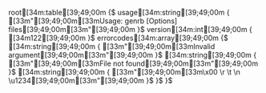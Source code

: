 root[34m:table[39;49;00m {$
  usage[34m:string[39;49;00m { [33m"[39;49;00m[33mUsage: genrb [Options] files[39;49;00m[33m"[39;49;00m }$
  version[34m:int[39;49;00m { [34m122[39;49;00m }$
  errorcodes[34m:array[39;49;00m {$
    [34m:string[39;49;00m { [33m"[39;49;00m[33mInvalid argument[39;49;00m[33m"[39;49;00m }$
    [34m:string[39;49;00m { [33m"[39;49;00m[33mFile not found[39;49;00m[33m"[39;49;00m }$
    [34m:string[39;49;00m { [33m"[39;49;00m[33m\x00 \r \t \n \u1234[39;49;00m[33m"[39;49;00m }$
  }$
}$
